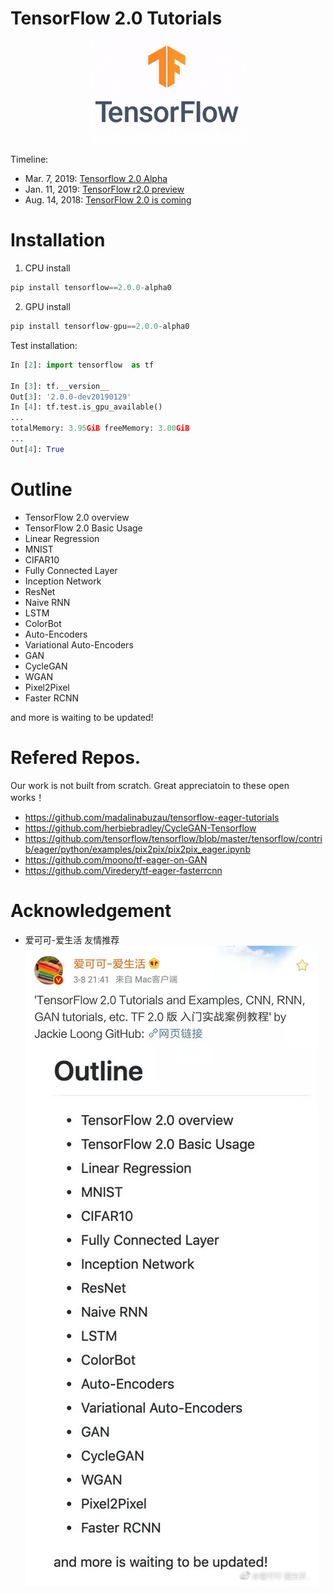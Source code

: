 # TensorFlow 2.0 Tutorials
 

<p align="center">
  <img src="res/tensorflow-2.0.gif" width="250" align="middle">
</p>

Timeline:
- Mar. 7, 2019: [Tensorflow 2.0 Alpha](https://www.tensorflow.org/alpha)
- Jan. 11, 2019: [TensorFlow r2.0 preview](https://www.tensorflow.org/versions/r2.0/api_docs/python/tf)
- Aug. 14, 2018: [TensorFlow 2.0 is coming](https://groups.google.com/a/tensorflow.org/forum/#!topic/discuss/bgug1G6a89A)


# Installation


1. CPU install
```python
pip install tensorflow==2.0.0-alpha0
```

2. GPU install
```python
pip install tensorflow-gpu==2.0.0-alpha0
```

Test installation:
```python
In [2]: import tensorflow  as tf

In [3]: tf.__version__
Out[3]: '2.0.0-dev20190129'
In [4]: tf.test.is_gpu_available()
...
totalMemory: 3.95GiB freeMemory: 3.00GiB
...
Out[4]: True

```

 
# Outline

- TensorFlow 2.0 overview
- TensorFlow 2.0 Basic Usage
- Linear Regression
- MNIST
- CIFAR10
- Fully Connected Layer
- Inception Network
- ResNet
- Naive RNN
- LSTM
- ColorBot
- Auto-Encoders
- Variational Auto-Encoders
- GAN
- CycleGAN
- WGAN
- Pixel2Pixel
- Faster RCNN

and more is waiting to be updated!
 



# Refered Repos.

Our work is not built from scratch. Great appreciatoin to these open works！

- https://github.com/madalinabuzau/tensorflow-eager-tutorials
- https://github.com/herbiebradley/CycleGAN-Tensorflow
- https://github.com/tensorflow/tensorflow/blob/master/tensorflow/contrib/eager/python/examples/pix2pix/pix2pix_eager.ipynb
- https://github.com/moono/tf-eager-on-GAN
- https://github.com/Viredery/tf-eager-fasterrcnn

# Acknowledgement
- 爱可可-爱生活 友情推荐 ![](res/weibo.jpg)



